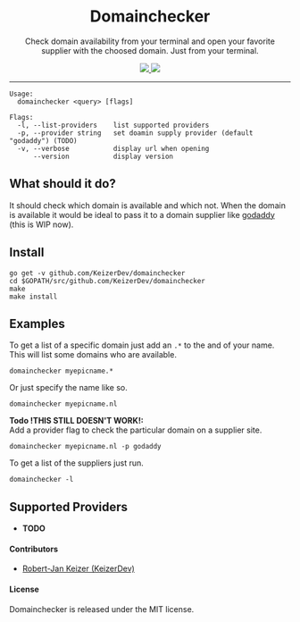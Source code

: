 <h1 align="center">Domainchecker</h1>

<p align="center">
Check domain availability from your terminal and open your favorite supplier with the choosed domain. Just from your terminal.
</p>

<p align="center">
    <a href="http://opensource.org/licenses/MIT">
        <img src="https://img.shields.io/npm/l/express.svg">
    </a>    
    <a href="https://github.com/KeizerDev/domainchecker/releases/tag/v0.0.1">
        <img src="http://img.shields.io/badge/release-v0.0.1-1eb0fc.svg">
    </a>
</p>

----


```
Usage:
  domainchecker <query> [flags]

Flags:
  -l, --list-providers    list supported providers
  -p, --provider string   set doamin supply provider (default "godaddy") (TODO)
  -v, --verbose           display url when opening
      --version           display version
```

## What should it do?
It should check which domain is available and which not. 
When the domain is available it would be ideal to pass it to a domain supplier like [godaddy](https://godaddy.com/) (this is WIP now).


## Install

```
go get -v github.com/KeizerDev/domainchecker
cd $GOPATH/src/github.com/KeizerDev/domainchecker
make
make install
```

## Examples

To get a list of a specific domain just add an `.*` to the and of your name. This will list some domains who are available. 
```
domainchecker myepicname.*
```

Or just specify the name like so.
```
domainchecker myepicname.nl
```

**Todo !THIS STILL DOESN'T WORK!:**   
Add a provider flag to check the particular domain on a supplier site.
```
domainchecker myepicname.nl -p godaddy
```

To get a list of the suppliers just run.
```
domainchecker -l
```


## Supported Providers

* **TODO**

#### Contributors

* [Robert-Jan Keizer (KeizerDev)](https://github.com/KeizerDev/)

#### License

Domainchecker is released under the MIT license.
